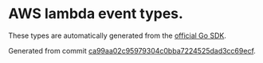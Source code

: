 # AWS lambda event types.

These types are automatically generated from the
[official Go SDK](https://github.com/aws/aws-lambda-go/tree/master/events).

Generated from commit [ca99aa02c95979304c0bba7224525dad3cc69ecf](https://github.com/aws/aws-lambda-go/commit/ca99aa02c95979304c0bba7224525dad3cc69ecf).
